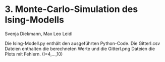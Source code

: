 # 3. Monte-Carlo-Simulation des Ising-Modells

Svenja Diekmann, Max Leo Leidl

Die Ising-Modell.py enthält den ausgeführten Python-Code. Die GitterI.csv Dateien enthalten die berechneten Werte und die GitterI.png Dateien die Plots mit Fehlern. (I=4,...,10)
